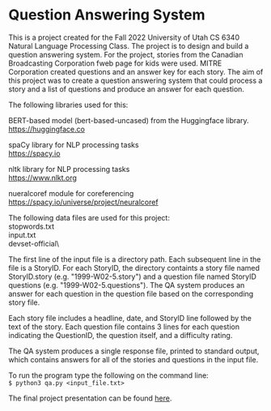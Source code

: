 # Question Answering System
This is a project created for the Fall 2022 University of Utah CS 6340 Natural Language Processing Class.  The project is to design and build a question answering system.  For the project, stories from the Canadian Broadcasting Corporation fweb page for kids were used.  MITRE Corporation created questions and an answer key for each story.  The aim of this project was to create a question answering system that could process a story and a list of questions and produce an answer for each question.  

The following libraries used for this:  
  
BERT-based model (bert-based-uncased) from the Huggingface library.  
https://huggingface.co

spaCy library for NLP processing tasks  
https://spacy.io

nltk library for NLP processing tasks  
https://www.nlkt.org

nueralcoref module for coreferencing  
https://spacy.io/universe/project/neuralcoref

The following data files are used for this project:  
stopwords.txt  
input.txt  
devset-official\

The first line of the input file is a directory path.  Each subsequent line in the file is a StoryID.  For each StoryID, the directory containts a story file named StoryID.story (e.g. "1999-W02-5.story") and a question file named StoryID questions (e.g. "1999-W02-5.questions").  The QA system produces an answer for each question in the question file based on the corresponding story file.

Each story file includes a headline, date, and StoryID line followed by the text of the story.  Each question file contains 3 lines for each question indicating the QuestionID, the question itself, and a difficulty rating.

The QA system produces a single response file, printed to standard output, which contains answers for all of the stories and questions in the input file.

To run the program type the following on the command line:  
`$ python3 qa.py <input_file.txt>`  

The final project presentation can be found [here](https://github.com/JanaanL/QA_System/blob/main/ProjectPresentation.pdf).

